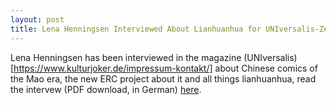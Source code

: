 ```yaml
---
layout: post
title: Lena Henningsen Interviewed About Lianhuanhua for UNIversalis-Zeitung
---
```


Lena Henningsen has been interviewed in the magazine (UNIversalis)[https://www.kulturjoker.de/impressum-kontakt/] about Chinese comics of the Mao era, the new ERC project about it and all things lianhuanhua, read the intervew (PDF download, in German) [here](assets/images/UNIversalis_Henningsen.pdf). 
